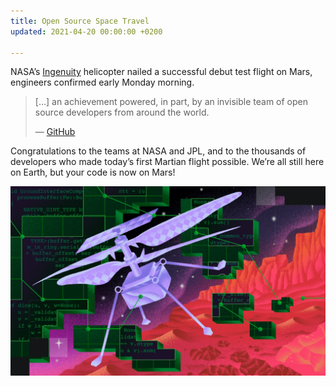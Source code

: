 ```yaml
---
title: Open Source Space Travel
updated: 2021-04-20 00:00:00 +0200

---
```

NASA’s [Ingenuity](https://www.jpl.nasa.gov/missions/ingenuity) helicopter nailed a successful debut test flight on Mars, engineers confirmed early Monday morning.

> \[…\] an achievement powered, in part, by an invisible team of open source developers from around the world.
>
> — [GitHub](https://github.blog/2021-04-19-open-source-goes-to-mars/)

Congratulations to the teams at NASA and JPL, and to the thousands of developers who made today’s first Martian flight possible. We’re all still here on Earth, but your code is now on Mars!

![](/uploads/ec4a2c7c-037a-4247-89dc-215587bfd146.webp)